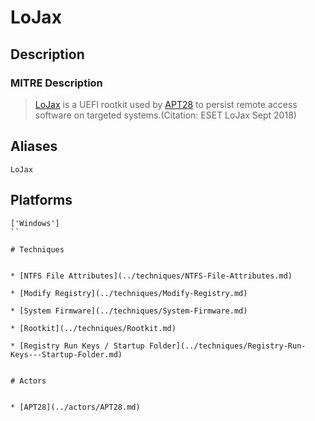 
# LoJax

## Description

### MITRE Description

> [LoJax](https://attack.mitre.org/software/S0397) is a UEFI rootkit used by [APT28](https://attack.mitre.org/groups/G0007) to persist remote access software on targeted systems.(Citation: ESET LoJax Sept 2018)

## Aliases

```
LoJax
```

## Platforms

```
['Windows']
``

# Techniques


* [NTFS File Attributes](../techniques/NTFS-File-Attributes.md)

* [Modify Registry](../techniques/Modify-Registry.md)
    
* [System Firmware](../techniques/System-Firmware.md)
    
* [Rootkit](../techniques/Rootkit.md)
    
* [Registry Run Keys / Startup Folder](../techniques/Registry-Run-Keys---Startup-Folder.md)
    

# Actors


* [APT28](../actors/APT28.md)

